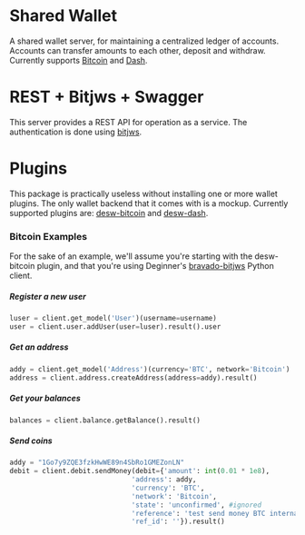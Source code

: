 # Shared Wallet

A shared wallet server, for maintaining a centralized ledger of accounts. Accounts can transfer amounts to each other, deposit and withdraw. Currently supports [Bitcoin](http://bitcoin.org) and [Dash](http://dash.org).

# REST + Bitjws + Swagger

This server provides a REST API for operation as a service. The authentication is done using [bitjws](http://github.com/deginner/bitjws).

# Plugins

This package is practically useless without installing one or more wallet plugins. The only wallet backend that it comes with is a mockup. Currently supported plugins are: [desw-bitcoin](http://github.com/deginner/desw-bitcoin) and [desw-dash](http://github.com/deginner/desw-dash).

### Bitcoin Examples

For the sake of an example, we'll assume you're starting with the desw-bitcoin plugin, and that you're using Deginner's [bravado-bitjws](http://github.com/deginner/bravado-bitjws) Python client.

##### Register a new user

``` Python
luser = client.get_model('User')(username=username)
user = client.user.addUser(user=luser).result().user
```

##### Get an address

``` Python
addy = client.get_model('Address')(currency='BTC', network='Bitcoin')
address = client.address.createAddress(address=addy).result()
```

##### Get your balances

``` Python
balances = client.balance.getBalance().result()
```

##### Send coins

``` Python
addy = "1Go7y9ZQE3fzkHwWE89n4SbRo1GMEZonLN"
debit = client.debit.sendMoney(debit={'amount': int(0.01 * 1e8),
                              'address': addy,
                              'currency': 'BTC',
                              'network': 'Bitcoin',
                              'state': 'unconfirmed', #ignored
                              'reference': 'test send money BTC internal',
                              'ref_id': ''}).result()
```
